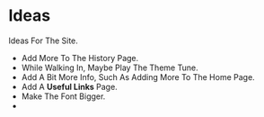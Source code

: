 # Ideas  
Ideas For The Site.  
 - Add More To The History Page.  
 - While Walking In, Maybe Play The Theme Tune.  
 - Add A Bit More Info, Such As Adding More To The Home Page.  
 - Add A **Useful Links** Page.  
 - Make The Font Bigger.  
 - 
